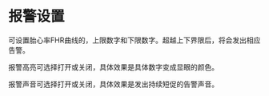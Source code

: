 # 报警设置

可设置胎心率FHR曲线的，上限数字和下限数字。超越上下界限后，将会发出相应告警。

报警高亮可选择打开或关闭，具体效果是具体数字变成显眼的颜色。

报警声音可选择打开或关闭，具体效果是发出持续短促的告警声音。
